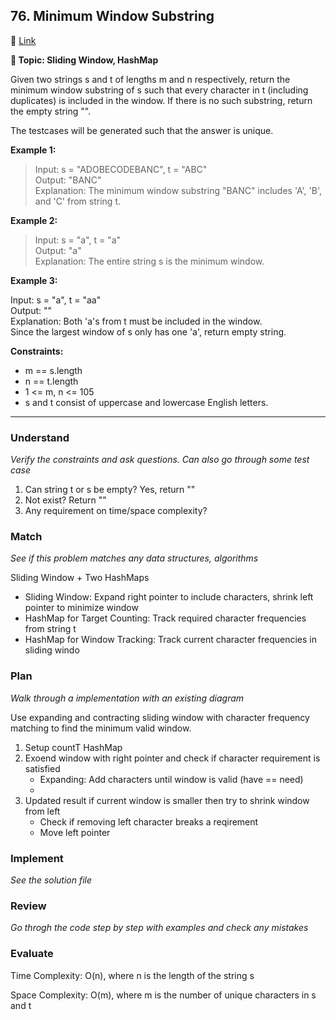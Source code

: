 ## 76. Minimum Window Substring

🔗 [Link](https://leetcode.com/problems/minimum-window-substring/description/)

**📝 Topic: Sliding Window, HashMap**

Given two strings s and t of lengths m and n respectively, return the minimum window substring of s such that every character in t (including duplicates) is included in the window. If there is no such substring, return the empty string "".

The testcases will be generated such that the answer is unique.

**Example 1:**

> Input: s = "ADOBECODEBANC", t = "ABC"  
Output: "BANC"  
Explanation: The minimum window substring "BANC" includes 'A', 'B', and 'C' from string t.  

**Example 2:**

> Input: s = "a", t = "a"  
Output: "a"  
Explanation: The entire string s is the minimum window.  

**Example 3:**

Input: s = "a", t = "aa"  
Output: ""  
Explanation: Both 'a's from t must be included in the window.  
Since the largest window of s only has one 'a', return empty string.  

**Constraints:**

- m == s.length
- n == t.length
- 1 <= m, n <= 105
- s and t consist of uppercase and lowercase English letters.


----

### Understand
_Verify the constraints and ask questions. Can also go through some test case_

1. Can string t or s be empty? Yes, return ""
2. Not exist? Return ""
3. Any requirement on time/space complexity?

### Match
_See if this problem matches any data structures, algorithms_

Sliding Window + Two HashMaps
- Sliding Window: Expand right pointer to include characters, shrink left pointer to minimize window
- HashMap for Target Counting: Track required character frequencies from string t
- HashMap for Window Tracking: Track current character frequencies in sliding windo

### Plan
_Walk through a implementation with an existing diagram_

Use expanding and contracting sliding window with character frequency matching to find the minimum valid window.
1. Setup countT HashMap 
2. Exoend window with right pointer and check if character requirement is satisfied
    - Expanding: Add characters until window is valid (have == need)
    - 
3. Updated result if current window is smaller then try to shrink window from left
    - Check if removing left character breaks a reqirement
    - Move left pointer

### Implement
_See the solution file_


### Review
_Go throgh the code step by step with examples and check any mistakes_

### Evaluate

Time Complexity: O(n), where n is the length of the string s

Space Complexity: O(m), where m is the number of unique characters in s and t
